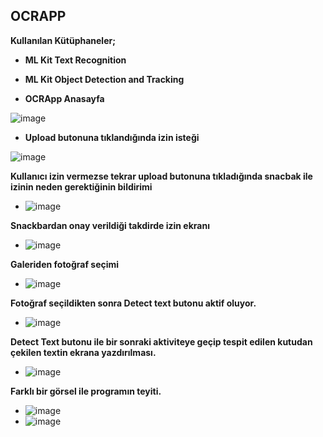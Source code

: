 ## OCRAPP

**Kullanılan Kütüphaneler;**

 - **ML Kit  Text Recognition**
 - **ML Kit  Object Detection and Tracking**
 
 
 
 
 
- **OCRApp Anasayfa**

![image](https://github.com/berkedursunoglu/OCRApp/blob/master/ocrapp/ss1.png)

- **Upload butonuna tıklandığında izin isteği**

![image](https://github.com/berkedursunoglu/OCRApp/blob/master/ocrapp/ss2.png)

**Kullanıcı izin vermezse tekrar upload butonuna tıkladığında snacbak ile izinin neden gerektiğinin bildirimi**

- ![image](https://github.com/berkedursunoglu/OCRApp/blob/master/ocrapp/ss3.png)

**Snackbardan onay verildiği takdirde izin ekranı**

- ![image](https://github.com/berkedursunoglu/OCRApp/blob/master/ocrapp/ss4.png)

**Galeriden fotoğraf seçimi**

- ![image](https://github.com/berkedursunoglu/OCRApp/blob/master/ocrapp/ss5.png)

**Fotoğraf seçildikten sonra Detect text butonu aktif oluyor.**

- ![image](https://github.com/berkedursunoglu/OCRApp/blob/master/ocrapp/ss6.png)

**Detect Text butonu ile bir sonraki aktiviteye geçip tespit edilen kutudan çekilen textin ekrana yazdırılması.**

- ![image](https://github.com/berkedursunoglu/OCRApp/blob/master/ocrapp/ss8.png)

**Farklı bir görsel ile programın teyiti.**

- ![image](https://github.com/berkedursunoglu/OCRApp/blob/master/ocrapp/ss8.png)
- ![image](https://github.com/berkedursunoglu/OCRApp/blob/master/ocrapp/ss9.png)
